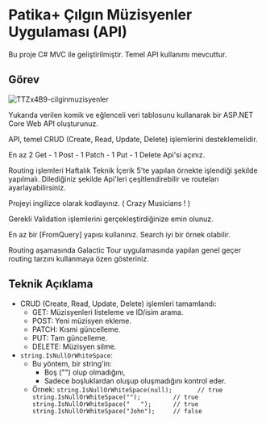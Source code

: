 # Patika+ Çılgın Müzisyenler Uygulaması (API)
Bu proje C# MVC ile geliştirilmiştir. Temel API kullanımı mevcuttur.

## Görev
![TTZx4B9-cilginmuzisyenler](https://github.com/user-attachments/assets/61dad684-10d9-4acb-aea8-5963985b2cfc)

Yukarıda verilen komik ve eğlenceli veri tablosunu kullanarak bir ASP.NET Core Web API oluşturunuz.

API, temel CRUD (Create, Read, Update, Delete) işlemlerini desteklemelidir.

En az 2 Get - 1 Post - 1 Patch - 1 Put - 1 Delete Api'si açınız.

Routing işlemleri Haftalık Teknik İçerik 5'te yapılan örnekte işlendiği şekilde yapılmalı. Dilediğiniz şekilde Api'leri çeşitlendirebilir ve routeları ayarlayabilirsiniz.

Projeyi ingilizce olarak kodlayınız. ( Crazy Musicians ! )

Gerekli Validation işlemlerini gerçekleştirdiğinize emin olunuz.

En az bir [FromQuery] yapısı kullanınız. Search iyi bir örnek olabilir.

Routing aşamasında Galactic Tour uygulamasında yapılan genel geçer routing tarzını kullanmaya özen gösteriniz.


## Teknik Açıklama
- CRUD (Create, Read, Update, Delete) işlemleri tamamlandı:
  - GET: Müzisyenleri listeleme ve ID/isim arama.
  - POST: Yeni müzisyen ekleme.
  - PATCH: Kısmi güncelleme.
  - PUT: Tam güncelleme.
  - DELETE: Müzisyen silme.
- `string.IsNullOrWhiteSpace`:
  - Bu yöntem, bir string'in:
    - Boş ("") olup olmadığını,
    - Sadece boşluklardan oluşup oluşmadığını kontrol eder.
   - Örnek:
     `
     string.IsNullOrWhiteSpace(null);       // true
     string.IsNullOrWhiteSpace("");         // true
     string.IsNullOrWhiteSpace("   ");      // true
     string.IsNullOrWhiteSpace("John");     // false
     `
      
